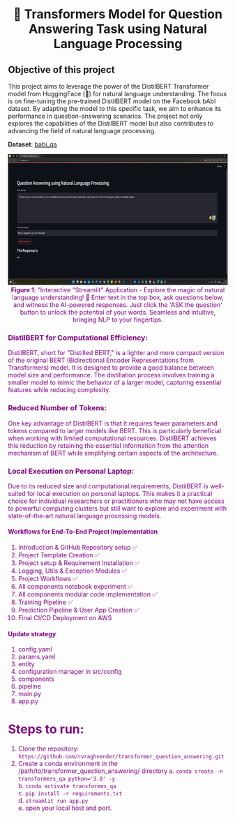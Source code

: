 
<div align="center">

# 🚀 Transformers Model for Question Answering Task using Natural Language Processing

</div>

## Objective of this project
This project aims to leverage the power of the DistilBERT Transformer model from HuggingFace (🤗) for natural language understanding. The focus is on fine-tuning the pre-trained DistilBERT model on the Facebook bAbI dataset. By adapting the model to this specific task, we aim to enhance its performance in question-answering scenarios. The project not only explores the capabilities of the DistilBERT model but also contributes to advancing the field of natural language processing.

**Dataset**:  [babi_qa](https://huggingface.co/datasets/facebook/babi_qa)

<img src="images/app.png" style="width:500;height:300px;">
<caption><center><font color='purple'><b>Figure 1</b>: "Interactive "Streamlit" Application - Explore the magic of natural language understanding! 🚀 Enter text in the top box, ask questions below, and witness the AI-powered responses. Just click the 'ASK the question' button to unlock the potential of your words. Seamless and intuitive, bringing NLP to your fingertips. </center></caption>

### DistilBERT for Computational Efficiency:
DistilBERT, short for "Distilled BERT," is a lighter and more compact version of the original BERT (Bidirectional Encoder Representations from Transformers) model. It is designed to provide a good balance between model size and performance. The distillation process involves training a smaller model to mimic the behavior of a larger model, capturing essential features while reducing complexity.

### Reduced Number of Tokens:
One key advantage of DistilBERT is that it requires fewer parameters and tokens compared to larger models like BERT. This is particularly beneficial when working with limited computational resources. DistilBERT achieves this reduction by retaining the essential information from the attention mechanism of BERT while simplifying certain aspects of the architecture.

### Local Execution on Personal Laptop:
Due to its reduced size and computational requirements, DistilBERT is well-suited for local execution on personal laptops. This makes it a practical choice for individual researchers or practitioners who may not have access to powerful computing clusters but still want to explore and experiment with state-of-the-art natural language processing models.

#### Workflows for End-To-End Project Implementation

1. Introduction & GitHub Repository setup     ✅
2. Project Template Creation                  ✅
3. Project setup & Requirement Installation   ✅
4. Logging, Utils & Exception Modules         ✅
5. Project Workflows                          ✅   
6. All components notebook experiment         ✅
7. All components modular code implementation ✅
8. Training Pipeline                          ✅
9. Prediction Pipeline & User App Creation    ✅
10. Final CI/CD Deployment on AWS             


#### Update strategy

1. config.yaml
2. params.yaml
3. entity
4. configuration manager in src/config 
5. components
6. pipeline
7. main.py
8. app.py


# Steps to run:

1.  Clone the repository:    
    ```https://github.com/rvraghvender/transformer_question_answering.git```
2.  Create a conda environment in the /path/to/transformer_question_answering/ directory
    a.  ```conda create -n transformers_qa python='3.8' -y```       
    b.  ```conda activate transformes_qa```        
    c.  ```pip install -r requirements.txt```         
    d.  ```streamlit run app.py```        
    e.  open your local host and port.    
